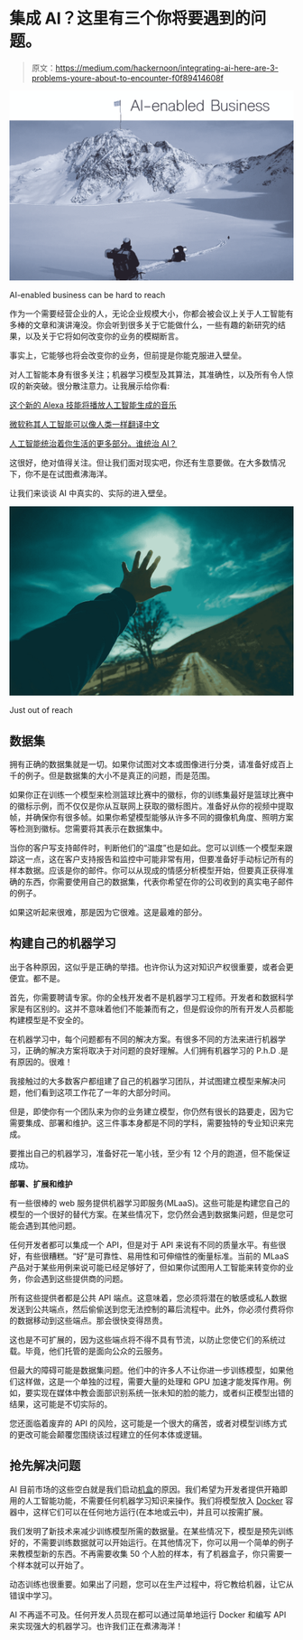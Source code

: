 # 集成 AI？这里有三个你将要遇到的问题。

> 原文：<https://medium.com/hackernoon/integrating-ai-here-are-3-problems-youre-about-to-encounter-f0f89414608f>

![](img/e348d15bc85c9438529ec0fc87fdbf77.png)

AI-enabled business can be hard to reach

作为一个需要经营企业的人，无论企业规模大小，你都会被会议上关于人工智能有多棒的文章和演讲淹没。你会听到很多关于它能做什么，一些有趣的新研究的结果，以及关于它将如何改变你的业务的模糊断言。

事实上，它能够也将会改变你的业务，但前提是你能克服进入壁垒。

对人工智能本身有很多关注；机器学习模型及其算法，其准确性，以及所有令人惊叹的新突破。很分散注意力。让我展示给你看:

[这个新的 Alexa 技能将播放人工智能生成的音乐](https://www.theverge.com/2018/3/14/17120588/deepmusic-alexa-skill-ai-generated-music)

[微软称其人工智能可以像人类一样翻译中文](https://www.engadget.com/2018/03/14/microsoft-ai-can-translate-chinese-as-well-as-a-human/)

[人工智能统治着你生活的更多部分。谁统治 AI？](https://www.wsj.com/articles/artificial-intelligence-rules-more-of-your-life-who-rules-ai-1520933401)

这很好，绝对值得关注。但让我们面对现实吧，你还有生意要做。在大多数情况下，你不是在试图煮沸海洋。

让我们来谈谈 AI 中真实的、实际的进入壁垒。

![](img/eba6cda5af6d9ea21ef8080ca478af42.png)

Just out of reach

## 数据集

拥有正确的数据集就是一切。如果你试图对文本或图像进行分类，请准备好成百上千的例子。但是数据集的大小不是真正的问题，而是范围。

如果你正在训练一个模型来检测篮球比赛中的徽标，你的训练集最好是篮球比赛中的徽标示例，而不仅仅是你从互联网上获取的徽标图片。准备好从你的视频中提取帧，并确保你有很多帧。如果你希望模型能够从许多不同的摄像机角度、照明方案等检测到徽标。您需要将其表示在数据集中。

当你的客户写支持邮件时，判断他们的“温度”也是如此。您可以训练一个模型来跟踪这一点，这在客户支持报告和监控中可能非常有用，但要准备好手动标记所有的样本数据。应该是你的邮件。你可以从现成的情感分析模型开始，但要真正获得准确的东西，你需要使用自己的数据集，代表你希望在你的公司收到的真实电子邮件的例子。

如果这听起来很难，那是因为它很难。这是最难的部分。

## 构建自己的机器学习

出于各种原因，这似乎是正确的举措。也许你认为这对知识产权很重要，或者会更便宜。都不是。

首先，你需要聘请专家。你的全栈开发者不是机器学习工程师。开发者和数据科学家是有区别的。这并不意味着他们不能兼而有之，但是假设你的所有开发人员都能构建模型是不安全的。

在机器学习中，每个问题都有不同的解决方案。有很多不同的方法来进行机器学习，正确的解决方案将取决于对问题的良好理解。人们拥有机器学习的 P.h.D .是有原因的。很难！

我接触过的大多数客户都组建了自己的机器学习团队，并试图建立模型来解决问题，他们看到这项工作花了一年的大部分时间。

但是，即使你有一个团队来为你的业务建立模型，你仍然有很长的路要走，因为它需要集成、部署和维护。这三件事本身都是不同的学科，需要独特的专业知识来完成。

要推出自己的机器学习，准备好花一笔小钱，至少有 12 个月的跑道，但不能保证成功。

**部署、扩展和维护**

有一些很棒的 web 服务提供机器学习即服务(MLaaS)。这些可能是构建您自己的模型的一个很好的替代方案。在某些情况下，您仍然会遇到数据集问题，但是您可能会遇到其他问题。

任何开发者都可以集成一个 API，但是对于 API 来说有不同的质量水平。有些很好，有些很糟糕。“好”是可靠性、易用性和可伸缩性的衡量标准。当前的 MLaaS 产品对于某些用例来说可能已经足够好了，但如果你试图用人工智能来转变你的业务，你会遇到这些提供商的问题。

所有这些提供者都是公共 API 端点。这意味着，您必须将潜在的敏感或私人数据发送到公共端点，然后偷偷送到您无法控制的幕后流程中。此外，你必须付费将你的数据移动到这些端点。那会很快变得昂贵。

这也是不可扩展的，因为这些端点将不得不具有节流，以防止您使它们的系统过载。毕竟，他们托管的是面向公众的云服务。

但最大的障碍可能是数据集问题。他们中的许多人不让你进一步训练模型，如果他们这样做，这是一个单独的过程，需要大量的处理和 GPU 加速才能发挥作用。例如，要实现在媒体中教会面部识别系统一张未知的脸的能力，或者纠正模型出错的结果，这可能是不切实际的。

您还面临着废弃的 API 的风险，这可能是一个很大的痛苦，或者对模型训练方式的更改可能会颠覆您围绕该过程建立的任何本体或逻辑。

## 抢先解决问题

AI 目前市场的这些空白就是我们启动[机盒](https://goo.gl/SqAt6j)的原因。我们希望为开发者提供开箱即用的人工智能功能，不需要任何机器学习知识来操作。我们将模型放入 [Docker](http://www.docker.com) 容器中，这样它们可以在任何地方运行(在本地或云中)，并且可以按需扩展。

我们发明了新技术来减少训练模型所需的数据量。在某些情况下，模型是预先训练好的，不需要训练数据就可以开始运行。在其他情况下，你可以用一个简单的例子来教模型新的东西。不再需要收集 50 个人脸的样本，有了机器盒子，你只需要一个样本就可以开始了。

动态训练也很重要。如果出了问题，您可以在生产过程中，将它教给机器，让它从错误中学习。

AI 不再遥不可及。任何开发人员现在都可以通过简单地运行 Docker 和编写 API 来实现强大的机器学习。也许我们正在煮沸海洋！